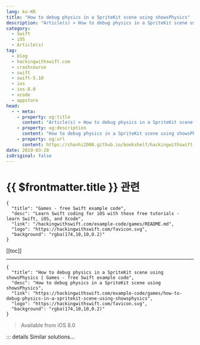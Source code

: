 ```yaml
---
lang: ko-KR
title: "How to debug physics in a SpriteKit scene using showsPhysics"
description: "Article(s) > How to debug physics in a SpriteKit scene using showsPhysics"
category:
  - Swift
  - iOS
  - Article(s)
tag: 
  - blog
  - hackingwithswift.com
  - crashcourse
  - swift
  - swift-5.10
  - ios
  - ios-8.0
  - xcode
  - appstore
head:
  - - meta:
    - property: og:title
      content: "Article(s) > How to debug physics in a SpriteKit scene using showsPhysics"
    - property: og:description
      content: "How to debug physics in a SpriteKit scene using showsPhysics"
    - property: og:url
      content: https://chanhi2000.github.io/bookshelf/hackingwithswift.com/example-code/games/how-to-debug-physics-in-a-spritekit-scene-using-showsphysics.html
date: 2019-03-28
isOriginal: false
---
```


# {{ $frontmatter.title }} 관련

```component VPCard
{
  "title": "Games - free Swift example code",
  "desc": "Learn Swift coding for iOS with these free tutorials - learn Swift, iOS, and Xcode",
  "link": "/hackingwithswift.com/example-code/games/README.md",
  "logo": "https://hackingwithswift.com/favicon.svg",
  "background": "rgba(174,10,10,0.2)"
}
```

[[toc]]

---

```component VPCard
{
  "title": "How to debug physics in a SpriteKit scene using showsPhysics | Games - free Swift example code",
  "desc": "How to debug physics in a SpriteKit scene using showsPhysics",
  "link": "https://hackingwithswift.com/example-code/games/how-to-debug-physics-in-a-spritekit-scene-using-showsphysics",
  "logo": "https://hackingwithswift.com/favicon.svg",
  "background": "rgba(174,10,10,0.2)"
}
```

> Available from iOS 8.0

<!-- TODO: 작성 -->

<!-- 
SpriteKit’s `SKView` class has a few built-in debugging options, of which two are enabled by default: `showsFPS` to show the current frames per second, and `showsNodeCount` to show how many nodes are currently in your scene.

If you’re having trouble understanding the way your physics objects are behaving, you should enable the `showsPhysics` option on your view, like this:

```swift
skView.showsPhysics = true
```

You can put that into <FontIcon icon="fa-brands fa-swift"/>`GameViewController.swift` if you’re using Xcode’s default SpriteKit template, alongside `showsFPS` and `showsNodeCount`.

When set to true, `showsPhysics` will automatically draw blue lines around all your physics shapes, allowing you to see them in exactly the same way as the physics engine does. Hopefully you’ll be able to see where you’ve made a mistake and can correct it quickly!

-->

::: details Similar solutions…

<!--
/example-code/games/how-to-simulate-gravity-in-a-spritekit-scene">How to simulate gravity in a SpriteKit scene 
/example-code/games/how-to-stop-an-skphysicsbody-responding-to-physics-using-its-dynamic-property">How to stop an SKPhysicsBody responding to physics using its dynamic property 
/example-code/games/how-to-add-physics-to-an-skspritenode">How to add physics to an SKSpriteNode 
/example-code/games/how-to-add-pixel-perfect-physics-to-an-skspritenode">How to add pixel-perfect physics to an SKSpriteNode 
/example-code/language/how-to-print-debug-text-in-swift">How to print debug text in Swift</a>
-->

